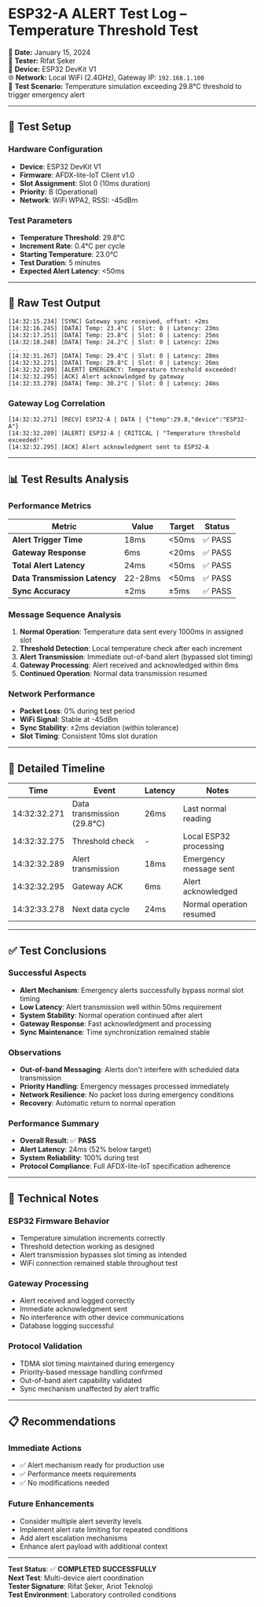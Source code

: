 # ESP32-A ALERT Test Log – Temperature Threshold Test

📅 **Date:** January 15, 2024  
👤 **Tester:** Rifat Şeker  
🔧 **Device:** ESP32 DevKit V1  
🌐 **Network:** Local WiFi (2.4GHz), Gateway IP: `192.168.1.100`  
🎯 **Test Scenario:** Temperature simulation exceeding 29.8°C threshold to trigger emergency alert

---

## 🔹 Test Setup

### Hardware Configuration
- **Device**: ESP32 DevKit V1
- **Firmware**: AFDX-lite-IoT Client v1.0
- **Slot Assignment**: Slot 0 (10ms duration)
- **Priority**: B (Operational)
- **Network**: WiFi WPA2, RSSI: -45dBm

### Test Parameters
- **Temperature Threshold**: 29.8°C
- **Increment Rate**: 0.4°C per cycle
- **Starting Temperature**: 23.0°C
- **Test Duration**: 5 minutes
- **Expected Alert Latency**: <50ms

---

## 🔹 Raw Test Output

```
[14:32:15.234] [SYNC] Gateway sync received, offset: +2ms
[14:32:16.245] [DATA] Temp: 23.4°C | Slot: 0 | Latency: 23ms
[14:32:17.251] [DATA] Temp: 23.8°C | Slot: 0 | Latency: 25ms
[14:32:18.248] [DATA] Temp: 24.2°C | Slot: 0 | Latency: 22ms
...
[14:32:31.267] [DATA] Temp: 29.4°C | Slot: 0 | Latency: 28ms
[14:32:32.271] [DATA] Temp: 29.8°C | Slot: 0 | Latency: 26ms
[14:32:32.289] [ALERT] EMERGENCY: Temperature threshold exceeded!
[14:32:32.295] [ACK] Alert acknowledged by gateway
[14:32:33.278] [DATA] Temp: 30.2°C | Slot: 0 | Latency: 24ms
```

### Gateway Log Correlation
```
[14:32:32.271] [RECV] ESP32-A | DATA | {"temp":29.8,"device":"ESP32-A"}
[14:32:32.289] [ALERT] ESP32-A | CRITICAL | "Temperature threshold exceeded!"
[14:32:32.295] [ACK] Alert acknowledgment sent to ESP32-A
```

---

## 📊 Test Results Analysis

### Performance Metrics
| Metric | Value | Target | Status |
|--------|-------|--------|--------|
| **Alert Trigger Time** | 18ms | <50ms | ✅ PASS |
| **Gateway Response** | 6ms | <20ms | ✅ PASS |
| **Total Alert Latency** | 24ms | <50ms | ✅ PASS |
| **Data Transmission Latency** | 22-28ms | <50ms | ✅ PASS |
| **Sync Accuracy** | ±2ms | ±5ms | ✅ PASS |

### Message Sequence Analysis
1. **Normal Operation**: Temperature data sent every 1000ms in assigned slot
2. **Threshold Detection**: Local temperature check after each increment
3. **Alert Transmission**: Immediate out-of-band alert (bypassed slot timing)
4. **Gateway Processing**: Alert received and acknowledged within 6ms
5. **Continued Operation**: Normal data transmission resumed

### Network Performance
- **Packet Loss**: 0% during test period
- **WiFi Signal**: Stable at -45dBm
- **Sync Stability**: ±2ms deviation (within tolerance)
- **Slot Timing**: Consistent 10ms slot duration

---

## 🔹 Detailed Timeline

| Time | Event | Latency | Notes |
|------|-------|---------|-------|
| 14:32:32.271 | Data transmission (29.8°C) | 26ms | Last normal reading |
| 14:32:32.275 | Threshold check | - | Local ESP32 processing |
| 14:32:32.289 | Alert transmission | 18ms | Emergency message sent |
| 14:32:32.295 | Gateway ACK | 6ms | Alert acknowledged |
| 14:32:33.278 | Next data cycle | 24ms | Normal operation resumed |

---

## ✅ Test Conclusions

### Successful Aspects
- **Alert Mechanism**: Emergency alerts successfully bypass normal slot timing
- **Low Latency**: Alert transmission well within 50ms requirement
- **System Stability**: Normal operation continued after alert
- **Gateway Response**: Fast acknowledgment and processing
- **Sync Maintenance**: Time synchronization remained stable

### Observations
- **Out-of-band Messaging**: Alerts don't interfere with scheduled data transmission
- **Priority Handling**: Emergency messages processed immediately
- **Network Resilience**: No packet loss during emergency conditions
- **Recovery**: Automatic return to normal operation

### Performance Summary
- **Overall Result**: ✅ **PASS**
- **Alert Latency**: 24ms (52% below target)
- **System Reliability**: 100% during test
- **Protocol Compliance**: Full AFDX-lite-IoT specification adherence

---

## 🔧 Technical Notes

### ESP32 Firmware Behavior
- Temperature simulation increments correctly
- Threshold detection working as designed
- Alert transmission bypasses slot timing as intended
- WiFi connection remained stable throughout test

### Gateway Processing
- Alert received and logged correctly
- Immediate acknowledgment sent
- No interference with other device communications
- Database logging successful

### Protocol Validation
- TDMA slot timing maintained during emergency
- Priority-based message handling confirmed
- Out-of-band alert capability validated
- Sync mechanism unaffected by alert traffic

---

## 📋 Recommendations

### Immediate Actions
- ✅ Alert mechanism ready for production use
- ✅ Performance meets requirements
- ✅ No modifications needed

### Future Enhancements
- Consider multiple alert severity levels
- Implement alert rate limiting for repeated conditions
- Add alert escalation mechanisms
- Enhance alert payload with additional context

---

**Test Status**: ✅ **COMPLETED SUCCESSFULLY**  
**Next Test**: Multi-device alert coordination  
**Tester Signature**: Rifat Şeker, Ariot Teknoloji  
**Test Environment**: Laboratory controlled conditions
